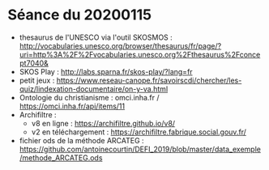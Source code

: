 # Séance du 20200115

* thesaurus de l'UNESCO via l'outil SKOSMOS : http://vocabularies.unesco.org/browser/thesaurus/fr/page/?uri=http%3A%2F%2Fvocabularies.unesco.org%2Fthesaurus%2Fconcept7040&
* SKOS Play : http://labs.sparna.fr/skos-play/?lang=fr 
* petit jeux : https://www.reseau-canope.fr/savoirscdi/chercher/les-quiz/lindexation-documentaire/on-y-va.html
* Ontologie du christianisme : omci.inha.fr / https://omci.inha.fr/api/items/11 
* Archifiltre :
  * v8 en ligne : https://archifiltre.github.io/v8/
  * v2 en téléchargement : https://archifiltre.fabrique.social.gouv.fr/
* fichier ods de la méthode ARCATEG : https://github.com/antoinecourtin/DEFI_2019/blob/master/data_exemple/methode_ARCATEG.ods

 
